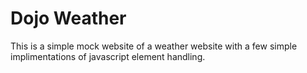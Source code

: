 # Dojo Weather

This is a simple mock website of a weather website with a few simple implimentations of javascript element handling.